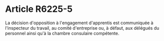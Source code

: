 # Article R6225-5

  
La décision d'opposition à l'engagement d'apprentis est communiquée à l'inspecteur du travail, au comité d'entreprise ou, à défaut, aux délégués du personnel ainsi qu'à la chambre consulaire compétente.